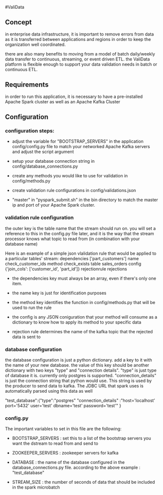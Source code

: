 #ValiData
## Concept
in enterprise data infrastructure, it is important to remove errors from data as
it is transferred between applications and regions in order to keep the
organization well coordinated.

there are also many benefits to moving from a model of batch daily/weekly data
transfer to continuous, streaming, or event driven ETL. the ValiData platform is
flexible enough to support your data validation needs in batch or continuous
ETL.

## Requirements
in order to run this application, it is necessary to have a pre-installed Apache Spark
cluster as well as an Apache Kafka Cluster

## Configuration  
### configuration steps:
  * adjust the variable for "BOOTSTRAP_SERVERS" in the application config/config.py
  file to match your networked Apache Kafka servers and adjust the script argument

  * setup your database connection string in config/database_connections.py

  * create any methods you would like to use for validation in config/methods.py

  * create validation rule configurations in config/validations.json

  * "master" in "pyspark_submit.sh" in the
  bin directory to match the master ip and port of your Apache Spark cluster. 

### validation rule configuration
the outer key is the table name that the stream should run on. you will set a
reference to this in the config.py file later, and it is the way that the stream
processor knows what topic to read from (in combination with your database name)

Here is an example of a simple json vlalidation rule that would be applied to a
particular tables' stream:
	dependencies ['part_customers']
	name check_customer_ids
	method check_exists
	table sales_orders
	config {'join_cols': ['customer_id', 'part_id']}
	rejectionrule rejections

  * the dependencies key must always be an array, even if there's only one item.

  * the name key is just for identification purposes

  * the method key identifies the function in config/methods.py that will be used to
  run the rule

  * the config is any JSON coniguration that your method will consume as a
  dictionary to know how to apply its method to your specific data

  * rejection rule determines the name of the kafka topic that the rejected data is
  sent to

### database configuration
the database configuration is just a python dictionary. add a key to it with the
name of your new database. the value of this key should be another dictionary
with two keys "type" and "connection details". "type" is just type of database
it is. currently only postgres is supported. "connection_details" is just the
connection string that python would use. This string is used by the producer to
send data to kafka. The JDBC URL that spark uses is automatically parsed using
this data as well

"test_database":{"type":"postgres"
"connection_details" :"host='localhost' port='5432' user='test' dbname='test' password='test'" }

### config.py 
The important variables to set in this file are the following:
  * BOOTSTRAP_SERVERS : set this to a list of the bootstrap servers you want the dstream to read from and send to
  
  * ZOOKEEPER_SERVERS : zookeeper servers for kafka 
  
  * DATABASE : the name of the database configured in the database_connections.py file. according to the above example : "test_database"
  
  * STREAM_SIZE : the number of seconds of data that should be included in the spark microbatch

